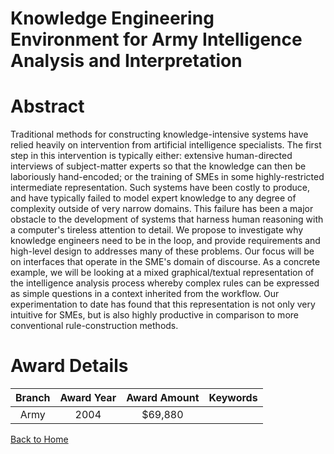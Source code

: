 
Knowledge Engineering Environment for Army Intelligence Analysis and Interpretation
===================================================================================

# Abstract


Traditional methods for constructing knowledge-intensive systems have relied heavily on intervention from artificial intelligence specialists.  The first step in this intervention is typically either: extensive human-directed interviews of subject-matter experts so that the knowledge can then be laboriously hand-encoded; or the training of SMEs in some highly-restricted intermediate representation.  Such systems have been costly to produce, and have typically failed to model expert knowledge to any degree of complexity outside of very narrow domains.  This failure has been a major obstacle to the development of systems that harness human reasoning with a computer's tireless attention to detail.  We propose to investigate why knowledge engineers need to be in the loop, and provide requirements and high-level design to addresses many of these problems.  Our focus will be on interfaces that operate in the SME's domain of discourse.  As a concrete example, we will be looking at a mixed graphical/textual representation of the intelligence analysis process whereby complex rules can be expressed as simple questions in a context inherited from the workflow.  Our experimentation to date has found that this representation is not only very intuitive for SMEs, but is also highly productive in comparison to more conventional rule-construction methods.  

# Award Details

|Branch|Award Year|Award Amount|Keywords|
| :---: | :---: | :---: | :---: |
|Army|2004|$69,880||
  
  


[Back to Home](https://github.com/chrischow/dod_sbir_awards/Reports/CC/#958)